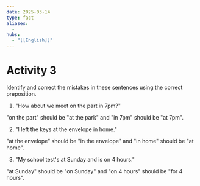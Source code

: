 ```yaml
---
date: 2025-03-14
type: fact
aliases:
  -
hubs:
  - "[[English]]"
---
```


# Activity 3

Identify and correct the mistakes in these sentences using the correct preposition.

1. "How about we meet on the part in 7pm?"

"on the part" should be "at the park" and "in 7pm" should be "at 7pm".


2. "I left the keys at the envelope in home."

"at the envelope" should be "in the envelope" and "in home" should be "at home".


3. "My school test's at Sunday and is on 4 hours."

"at Sunday" should be "on Sunday" and "on 4 hours" should be "for 4 hours".



